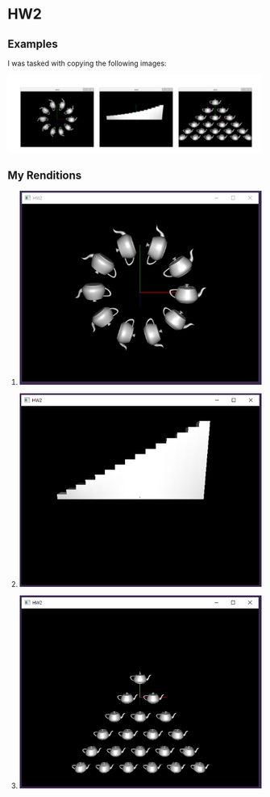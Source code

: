 # HW2

## Examples
I was tasked with copying the following images:

  ![examples](examples.PNG)
  
## My Renditions
1. ![problem 1](problem1.PNG)

2. ![problem 2](problem2.PNG)

3. ![problem 3](problem3.PNG)
